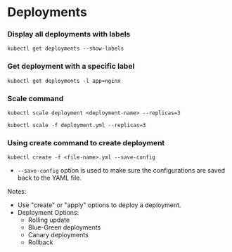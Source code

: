 # Deployments

### Display all deployments with labels
`kubectl get deployments --show-labels`

### Get deployment with a specific label
`kubectl get deployments -l app=nginx`

### Scale command
`kubectl scale deployment <deployment-name> --replicas=3`

`kubectl scale -f deployment.yml --replicas=3`

### Using create command to create deployment
`kubectl create -f <file-name>.yml --save-config`
- `--save-config` option is used to make sure the configurations are saved back to the YAML file.

Notes:
- Use "create" or "apply" options to deploy a deployment.
- Deployment Options:
  - Rolling update
  - Blue-Green deployments
  - Canary deployments
  - Rollback